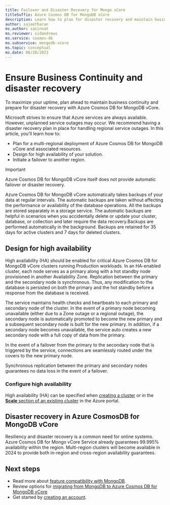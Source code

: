 ```yaml
---
title: Failover and Disaster Recovery for Mongo vCore
titleSuffix: Azure Cosmos DB for MongoDB vCore
description: Learn how to plan for disaster recovery and maintain business continuity for Cosmos DB for Mongo vCore
author: sajeetharan
ms.author: sasinnat
ms.reviewer: sidandrews
ms.service: cosmos-db
ms.subservice: mongodb-vcore
ms.topic: conceptual
ms.date: 08/28/2023
---
```


# Ensure Business Continuity and disaster recovery

To maximize your uptime, plan ahead to maintain business continuity and prepare for disaster recovery with Azure Cosmos DB for MongoDB vCore.

Microsoft strives to ensure that Azure services are always available. However, unplanned service outages may occur. We recommend having a disaster recovery plan in place for handling regional service outages. In this article, you'll learn how to:

* Plan for a multi-regional deployment of Azure Cosmos DB for MongoDB vCore and associated resources.
* Design for high availability of your solution.
* Initiate a failover to another region.

> [!IMPORTANT]
> Azure Cosmos DB for MongoDB vCore itself does not provide automatic failover or disaster recovery. 

Azure Cosmos DB for MongoDB vCore automatically takes backups of your data at regular intervals. The automatic backups are taken without affecting the performance or availability of the database operations. All the backups are stored separately in a storage service. The automatic backups are helpful in scenarios when you accidentally delete or update your cluster, database, or collection and later require the data recovery.Backups are performed automatically in the background. Backups are retained for 35 days for active clusters and 7 days for deleted clusters.

## Design for high availability

High availability (HA) should be enabled for critical Azure Cosmos DB for MongoDB vCore clusters running Production workloads. In an HA-enabled cluster, each node serves as a primary along with a hot standby node provisioned in another Availability Zone. Replication between the primary and the secondary node is synchronous. Thus, any modification to the database is persisted on both the primary and the hot standby before a response from the database is received.

The service maintains health checks and heartbeats to each primary and secondary node of the cluster. In the event of a primary node becoming unavailable (either due to a Zone outage or a regional outage), the secondary node is automatically promoted to become the new primary and a subsequent secondary node is built for the new primary. In addition, if a secondary node becomes unavailable, the service auto creates a new secondary node with a full copy of data from the primary.

In the event of a failover from the primary to the secondary node that is triggered by the service, connections are seamlessly routed under the covers to the new primary node.

Synchronous replication between the primary and secondary nodes guarantees no data loss in the event of a failover.

### Configure high availability

High availability (HA) can be specified when [creating a cluster](quickstart-portal.md) or in the [**Scale** section of an existing cluster](how-to-scale-cluster.md) in the Azure portal.

## Disaster recovery in Azure CosmosDB for MongoDB vCore

Resiliency and disaster recovery is a common need for online systems. Azure Cosmos DB for Mongo vCore Service already guarantees 99.995% availability within the region. Multi-region clusters will become available in 2024 to provide both in-region and cross-region availability guarantees.

## Next steps

- Read more about [feature compatibility with MongoDB](compatibility.md).
- Review options for [migrating from MongoDB to Azure Cosmos DB for MongoDB vCore](migration-options.md)
- Get started by [creating an account](quickstart-portal.md).

